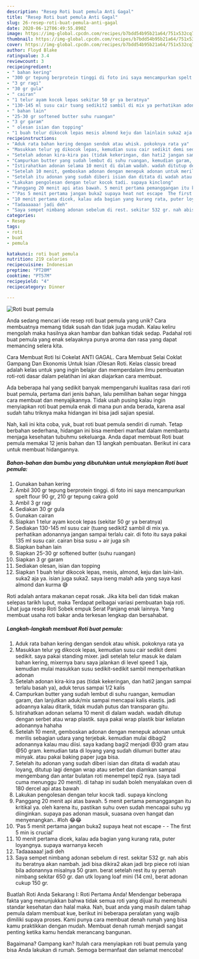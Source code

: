 ```yaml
---
description: "Resep Roti buat pemula Anti Gagal"
title: "Resep Roti buat pemula Anti Gagal"
slug: 26-resep-roti-buat-pemula-anti-gagal
date: 2020-06-12T06:49:55.890Z
image: https://img-global.cpcdn.com/recipes/b7bdd54b95b21a64/751x532cq70/roti-buat-pemula-foto-resep-utama.jpg
thumbnail: https://img-global.cpcdn.com/recipes/b7bdd54b95b21a64/751x532cq70/roti-buat-pemula-foto-resep-utama.jpg
cover: https://img-global.cpcdn.com/recipes/b7bdd54b95b21a64/751x532cq70/roti-buat-pemula-foto-resep-utama.jpg
author: Floyd Blake
ratingvalue: 3.4
reviewcount: 3
recipeingredient:
- " bahan kering"
- "300 gr tepung berprotein tinggi di foto ini saya mencampurkan spelt flour 90 gr 210 gr tepung cakra gold"
- "3 gr ragi"
- "30 gr gula"
- " cairan"
- "1 telur ayam kocok lepas sekitar 50 gr ya beratnya"
- "130-145 ml susu cair tuang sedikit2 sambil di mix ya perhatikan adonannya jangan sampai terlalu cair di foto itu saya pakai 135 ml susu cair cairan bisa susu  air juga sih"
- " bahan lain"
- "25-30 gr softened butter suhu ruangan"
- "3 gr garam"
- " olesan isian dan topping"
- "1 buah telur dikocok lepas mesis almond keju dan lainlain suka2 aja ya isian juga suka2 saya iseng malah ada yang saya kasi almond dan kurma "
recipeinstructions:
- "Aduk rata bahan kering dengan sendok atau whisk. pokoknya rata ya"
- "Masukkan telur yg dikocok lepas, kemudian susu cair sedikit demi sedikit. saya pakai standing mixer. jadi setelah telur masuk ke dalam bahan kering, mixernya baru saya jalankan di level speed 1 aja, kemudian mulai masukkan susu sedikit-sedikit sambil memperhatikan adonan"
- "Setelah adonan kira-kira pas (tidak kekeringan, dan hati2 jangan sampai terlalu basah ya), aduk terus sampai 1/2 kalis"
- "Campurkan butter yang sudah lembut di suhu ruangan, kemudian garam, dan lanjutkan aduk/mix sampai mencapai kalis elastis. jadi adoannya kalau ditarik, tidak mudah putus dan transparan gitu."
- "Istirahatkan adonan selama 10 menit di dalam wadah. wadah ditutup dengan serbet atau wrap plastik. saya pakai wrap plastik biar keliatan adonannya hahaha"
- "Setelah 10 menit, gemboskan adonan dengan menepuk adonan untuk merilis sebagian udara yang terjebak. kemudian mulai dibagi2 adonannya kalau mau diisi. saya kadang bagi2 menjadi @30 gram atau @50 gram. kemudian tata di loyang yang sudah dilumuri butter atau minyak. atau pakai baking paper juga bisa."
- "Setelah itu adonan yang sudah diberi isian dan ditata di wadah atau loyang, ditutup lagi dengan wrap atau serbet dan diamkan sampai mengembang dan antar bulatan roti menempel tepi2 nya. (saya tadi cuma menunggu 20 menit). di tahap ini sudah boleh menyalakan oven di 180 dercel api atas bawah"
- "Lakukan pengolesan dengan telur kocok tadi. supaya kinclong"
- "Panggang 20 menit api atas bawah. 5 menit pertama pemanggangan itu kritikal ya. oleh karena itu, pastikan suhu oven sudah mencapai suhu yg diinginkan. supaya pas adonan masuk, suasana oven hangat dan menyenangkan.. #loh 😂😂"
- "‘Pas 5 menit pertama jangan buka2 supaya heat not escape  The first 5 min is crucial’"
- "10 menit pertama dicek, kalau ada bagian yang kurang rata, puter loyangnya. supaya warnanya keceh"
- "Tadaaaaaa! jadi deh"
- "Saya sempet nimbang adonan sebelum di rest. sekitar 532 gr. nah abis itu beratnya akan nambah. jadi bisa dikira2 akan jadi brp piece roti isian bila adonannya misalnya 50 gram. berat setelah rest itu sy pernah nimbang sekitar 650 gr. dan utk loyang loaf mini (14 cm), berat adonan cukup 150 gr."
categories:
- Resep
tags:
- roti
- buat
- pemula

katakunci: roti buat pemula 
nutrition: 219 calories
recipecuisine: Indonesian
preptime: "PT20M"
cooktime: "PT57M"
recipeyield: "4"
recipecategory: Dinner

---
```



![Roti buat pemula](https://img-global.cpcdn.com/recipes/b7bdd54b95b21a64/751x532cq70/roti-buat-pemula-foto-resep-utama.jpg)

Anda sedang mencari ide resep roti buat pemula yang unik? Cara membuatnya memang tidak susah dan tidak juga mudah. Kalau keliru mengolah maka hasilnya akan hambar dan bahkan tidak sedap. Padahal roti buat pemula yang enak selayaknya punya aroma dan rasa yang dapat memancing selera kita.

Cara Membuat Roti Isi Cokelat ANTI GAGAL. Cara Membuat Selai Coklat Gampang Dan Ekonomis Untuk Isian /Olesan Roti. Kelas classic bread adalah kelas untuk yang ingin belajar dan memperdalam ilmu pembuatan roti-roti dasar dalam pelatihan ini akan diajarkan cara membuat.

Ada beberapa hal yang sedikit banyak mempengaruhi kualitas rasa dari roti buat pemula, pertama dari jenis bahan, lalu pemilihan bahan segar hingga cara membuat dan menyajikannya. Tidak usah pusing kalau ingin menyiapkan roti buat pemula enak di mana pun anda berada, karena asal sudah tahu triknya maka hidangan ini bisa jadi sajian spesial.


Nah, kali ini kita coba, yuk, buat roti buat pemula sendiri di rumah. Tetap berbahan sederhana, hidangan ini bisa memberi manfaat dalam membantu menjaga kesehatan tubuhmu sekeluarga. Anda dapat membuat Roti buat pemula memakai 12 jenis bahan dan 13 langkah pembuatan. Berikut ini cara untuk membuat hidangannya.

<!--inarticleads1-->

##### Bahan-bahan dan bumbu yang dibutuhkan untuk menyiapkan Roti buat pemula:

1. Gunakan  bahan kering
1. Ambil 300 gr tepung berprotein tinggi. di foto ini saya mencampurkan spelt flour 90 gr, 210 gr tepung cakra gold
1. Ambil 3 gr ragi
1. Sediakan 30 gr gula
1. Gunakan  cairan
1. Siapkan 1 telur ayam kocok lepas (sekitar 50 gr ya beratnya)
1. Sediakan 130-145 ml susu cair (tuang sedikit2 sambil di mix ya. perhatikan adonannya jangan sampai terlalu cair. di foto itu saya pakai 135 ml susu cair. cairan bisa susu + air juga sih
1. Siapkan  bahan lain
1. Siapkan 25-30 gr softened butter (suhu ruangan)
1. Siapkan 3 gr garam
1. Sediakan  olesan, isian dan topping
1. Siapkan 1 buah telur dikocok lepas, mesis, almond, keju dan lain-lain. suka2 aja ya. isian juga suka2. saya iseng malah ada yang saya kasi almond dan kurma 😅


Roti adalah antara makanan cepat rosak. Jika kita beli dan tidak makan selepas tarikh luput, maka Terdapat pelbagai variasi pembuatan baja roti. Lihat juga resep Roti Sobek empuk Serat Panjang enak lainnya. Yang membuat usaha roti bakar anda terkesan lengkap dan bersahabat. 

<!--inarticleads2-->

##### Langkah-langkah membuat Roti buat pemula:

1. Aduk rata bahan kering dengan sendok atau whisk. pokoknya rata ya
1. Masukkan telur yg dikocok lepas, kemudian susu cair sedikit demi sedikit. saya pakai standing mixer. jadi setelah telur masuk ke dalam bahan kering, mixernya baru saya jalankan di level speed 1 aja, kemudian mulai masukkan susu sedikit-sedikit sambil memperhatikan adonan
1. Setelah adonan kira-kira pas (tidak kekeringan, dan hati2 jangan sampai terlalu basah ya), aduk terus sampai 1/2 kalis
1. Campurkan butter yang sudah lembut di suhu ruangan, kemudian garam, dan lanjutkan aduk/mix sampai mencapai kalis elastis. jadi adoannya kalau ditarik, tidak mudah putus dan transparan gitu.
1. Istirahatkan adonan selama 10 menit di dalam wadah. wadah ditutup dengan serbet atau wrap plastik. saya pakai wrap plastik biar keliatan adonannya hahaha
1. Setelah 10 menit, gemboskan adonan dengan menepuk adonan untuk merilis sebagian udara yang terjebak. kemudian mulai dibagi2 adonannya kalau mau diisi. saya kadang bagi2 menjadi @30 gram atau @50 gram. kemudian tata di loyang yang sudah dilumuri butter atau minyak. atau pakai baking paper juga bisa.
1. Setelah itu adonan yang sudah diberi isian dan ditata di wadah atau loyang, ditutup lagi dengan wrap atau serbet dan diamkan sampai mengembang dan antar bulatan roti menempel tepi2 nya. (saya tadi cuma menunggu 20 menit). di tahap ini sudah boleh menyalakan oven di 180 dercel api atas bawah
1. Lakukan pengolesan dengan telur kocok tadi. supaya kinclong
1. Panggang 20 menit api atas bawah. 5 menit pertama pemanggangan itu kritikal ya. oleh karena itu, pastikan suhu oven sudah mencapai suhu yg diinginkan. supaya pas adonan masuk, suasana oven hangat dan menyenangkan.. #loh 😂😂
1. ‘Pas 5 menit pertama jangan buka2 supaya heat not escape -  - The first 5 min is crucial’
1. 10 menit pertama dicek, kalau ada bagian yang kurang rata, puter loyangnya. supaya warnanya keceh
1. Tadaaaaaa! jadi deh
1. Saya sempet nimbang adonan sebelum di rest. sekitar 532 gr. nah abis itu beratnya akan nambah. jadi bisa dikira2 akan jadi brp piece roti isian bila adonannya misalnya 50 gram. berat setelah rest itu sy pernah nimbang sekitar 650 gr. dan utk loyang loaf mini (14 cm), berat adonan cukup 150 gr.


Buatlah Roti Anda Sekarang I: Roti Pertama Anda! Mendengar beberapa fakta yang menunjukkan bahwa tidak semua roti yang dijual itu memenuhi standar kesehatan dan halal maka. Nah, buat anda yang masih dalam tahap pemula dalam membuat kue, berikut ini beberapa peralatan yang wajib dimiliki supaya proses. Kami punya cara membuat denah rumah yang bisa kamu praktikkan dengan mudah. Membuat denah rumah menjadi sangat penting ketika kamu hendak merancang bangunan. 

Bagaimana? Gampang kan? Itulah cara menyiapkan roti buat pemula yang bisa Anda lakukan di rumah. Semoga bermanfaat dan selamat mencoba!
